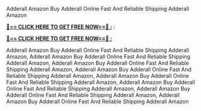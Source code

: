Adderall Amazon Buy Adderall Online Fast And Reliable Shipping Adderall Amazon

**[🔴== CLICK HERE TO GET FREE NOW==🔴 :](https://oercommons.s3.amazonaws.com/media/courseware/relatedresource/file/all-zit.html)**
:

**[🔴== CLICK HERE TO GET FREE NOW==🔴 :](https://oercommons.s3.amazonaws.com/media/courseware/relatedresource/file/gift-zit.html)**

Adderall Amazon Buy Adderall Online Fast And Reliable Shipping Adderall Amazon, Adderall Amazon Buy Adderall Online Fast And Reliable Shipping Adderall Amazon, Adderall Amazon Buy Adderall Online Fast And Reliable Shipping Adderall Amazon, Adderall Amazon Buy Adderall Online Fast And Reliable Shipping Adderall Amazon, Adderall Amazon Buy Adderall Online Fast And Reliable Shipping Adderall Amazon, Adderall Amazon Buy Adderall Online Fast And Reliable Shipping Adderall Amazon, Adderall Amazon Buy Adderall Online Fast And Reliable Shipping Adderall Amazon, Adderall Amazon Buy Adderall Online Fast And Reliable Shipping Adderall Amazon

